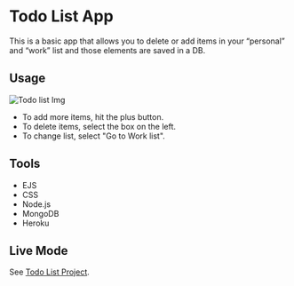 # Todo List App

This is a basic app that allows you to delete or add items in your “personal” and “work” list and those elements are saved in a DB.

## Usage

![Todo list Img](https://i.ibb.co/gwQ95zX/Todo-list-project-steph.png)

* To add more items, hit the plus button.
* To delete items, select the box on the left.
* To change list, select "Go to Work list".

## Tools

* EJS  
* CSS
* Node.js
* MongoDB
* Heroku

## Live Mode

See [Todo List Project](https://todolist-steph.herokuapp.com/).
